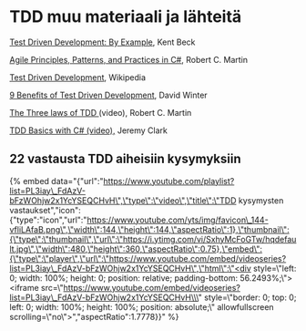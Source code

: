 # TDD muu materiaali ja lähteitä

[Test Driven Development: By Example](https://www.amazon.com/Test-Driven-Development-Kent-Beck/dp/0321146530), Kent Beck

[Agile Principles, Patterns, and Practices in C\#](https://www.amazon.com/Agile-Principles-Patterns-Practices-C/dp/0131857258/ref=pd_sim_14_24?_encoding=UTF8&pd_rd_i=0131857258&pd_rd_r=G80BGWEHB5HMV067RWTW&pd_rd_w=VQaWo&pd_rd_wg=IQ8d4&psc=1&refRID=G80BGWEHB5HMV067RWTW), Robert C. Martin

[Test Driven Development](https://en.wikipedia.org/wiki/Test-driven_development), Wikipedia

[9 Benefits of Test Driven Development](https://www.madetech.com/blog/9-benefits-of-test-driven-development), David Winter

[The Three laws of TDD ](https://www.youtube.com/watch?v=AoIfc5NwRks)\(video\), Robert C. Martin

[TDD Basics with C\# \(video\),](https://www.youtube.com/watch?v=l4xhTq4qmC0) Jeremy Clark

## 22 vastausta TDD aiheisiin kysymyksiin

{% embed data="{\"url\":\"https://www.youtube.com/playlist?list=PL3iay\_FdAzV-bFzWOhjw2x1YcYSEQCHvH\",\"type\":\"video\",\"title\":\"TDD kysymysten vastaukset\",\"icon\":{\"type\":\"icon\",\"url\":\"https://www.youtube.com/yts/img/favicon\_144-vfliLAfaB.png\",\"width\":144,\"height\":144,\"aspectRatio\":1},\"thumbnail\":{\"type\":\"thumbnail\",\"url\":\"https://i.ytimg.com/vi/SxhyMcFoGTw/hqdefault.jpg\",\"width\":480,\"height\":360,\"aspectRatio\":0.75},\"embed\":{\"type\":\"player\",\"url\":\"https://www.youtube.com/embed/videoseries?list=PL3iay\_FdAzV-bFzWOhjw2x1YcYSEQCHvH\",\"html\":\"<div style=\\\"left: 0; width: 100%; height: 0; position: relative; padding-bottom: 56.2493%;\\\"><iframe src=\\\"https://www.youtube.com/embed/videoseries?list=PL3iay\_FdAzV-bFzWOhjw2x1YcYSEQCHvH\\\" style=\\\"border: 0; top: 0; left: 0; width: 100%; height: 100%; position: absolute;\\\" allowfullscreen scrolling=\\\"no\\\"></iframe></div>\",\"aspectRatio\":1.7778}}" %}

